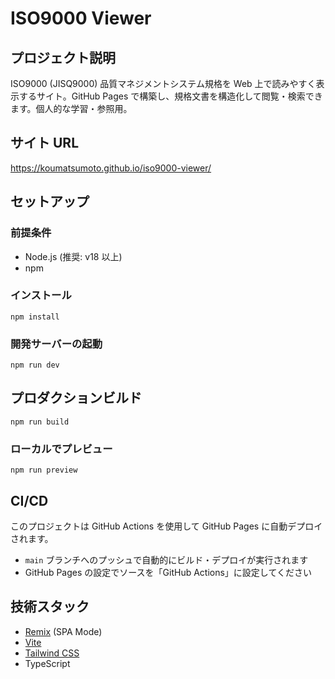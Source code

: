 # ISO9000 Viewer

## プロジェクト説明

ISO9000 (JISQ9000) 品質マネジメントシステム規格を Web 上で読みやすく表示するサイト。GitHub Pages で構築し、規格文書を構造化して閲覧・検索できます。個人的な学習・参照用。

## サイト URL

https://koumatsumoto.github.io/iso9000-viewer/

## セットアップ

### 前提条件

- Node.js (推奨: v18 以上)
- npm

### インストール

```shellscript
npm install
```

### 開発サーバーの起動

```shellscript
npm run dev
```

## プロダクションビルド

```shellscript
npm run build
```

### ローカルでプレビュー

```shellscript
npm run preview
```

## CI/CD

このプロジェクトは GitHub Actions を使用して GitHub Pages に自動デプロイされます。

- `main` ブランチへのプッシュで自動的にビルド・デプロイが実行されます
- GitHub Pages の設定でソースを「GitHub Actions」に設定してください

## 技術スタック

- [Remix](https://remix.run/) (SPA Mode)
- [Vite](https://vitejs.dev/)
- [Tailwind CSS](https://tailwindcss.com/)
- TypeScript

